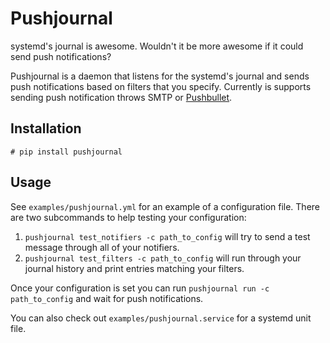# Pushjournal
systemd's journal is awesome. Wouldn't it be more awesome if it could send push notifications?

Pushjournal is a daemon that listens for the systemd's journal and sends push notifications based on filters that you specify. Currently is supports sending push notification throws SMTP or [Pushbullet](https://www.pushbullet.com/).

## Installation

    # pip install pushjournal

## Usage
See `examples/pushjournal.yml` for an example of a configuration file. There are two subcommands to help testing your configuration:

1. `pushjournal test_notifiers -c path_to_config` will try to send a test message through all of your notifiers.
2. `pushjournal test_filters -c path_to_config` will run through your journal history and print entries matching your filters.

Once your configuration is set you can run `pushjournal run -c path_to_config` and wait for push notifications.

You can also check out `examples/pushjournal.service` for a systemd unit file.

